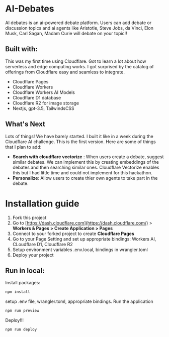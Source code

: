 # AI-Debates

AI debates is an ai-powered debate platform. Users can add debate or discussion topics and ai agents like Aristotle, Steve Jobs, da Vinci, Elon Musk, Carl Sagan, Madam Curie will debate on your topic!!

## Built with:

This was my first time using Cloudflare. Got to learn a lot about how serverless and edge computing works. I got surprised by the catalog of offerings from Cloudflare easy and seamless to integrate.

- Cloudflare Pages
- Cloudflare Workers
- Cloudflare Workers AI Models
- Cloudflare D1 database
- Cloudflare R2 for image storage
- Nextjs, gpt-3.5, TailwindsCSS

## What's Next

Lots of things! We have barely started. I built it like in a week during the Cloudflare AI challenge. This is the first version. Here are some of things that I plan to add:

- **Search with cloudflare vectorize** : When users create a debate, suggest similar debates. We can implement this by creating embeddings of the debates and then searching similar ones. Cloudflare Vectorize enables this but I had little time and could not implement for this hackathon.
- **Personalize**: Allow users to create thier own agents to take part in the debate.

# Installation guide

1. Fork this project
2. Go to [https://dash.cloudflare.com](https://dash.cloudflare.com/) > **Workers & Pages > Create Application > Pages**
3. Connect to your forked project to create **Cloudflare Pages**
4. Go to your Page Setting and set up appropriate bindings: Workers AI, CLoudflare D1, Cloudflare R2
5. Setup environment variables .env.local, bindings in wrangler.toml
6. Deploy your project

## Run in local:

Install packages:

```bash
npm install
```

setup .env file, wrangler.toml, appropriate bindings. Run the application

```bash
npm run preview
```

Deploy!!!

```bash
npm run deploy
```
